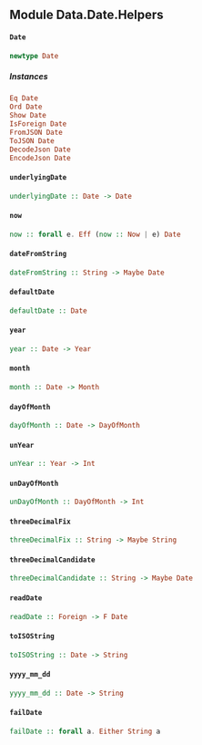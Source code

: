 ## Module Data.Date.Helpers

#### `Date`

``` purescript
newtype Date
```

##### Instances
``` purescript
Eq Date
Ord Date
Show Date
IsForeign Date
FromJSON Date
ToJSON Date
DecodeJson Date
EncodeJson Date
```

#### `underlyingDate`

``` purescript
underlyingDate :: Date -> Date
```

#### `now`

``` purescript
now :: forall e. Eff (now :: Now | e) Date
```

#### `dateFromString`

``` purescript
dateFromString :: String -> Maybe Date
```

#### `defaultDate`

``` purescript
defaultDate :: Date
```

#### `year`

``` purescript
year :: Date -> Year
```

#### `month`

``` purescript
month :: Date -> Month
```

#### `dayOfMonth`

``` purescript
dayOfMonth :: Date -> DayOfMonth
```

#### `unYear`

``` purescript
unYear :: Year -> Int
```

#### `unDayOfMonth`

``` purescript
unDayOfMonth :: DayOfMonth -> Int
```

#### `threeDecimalFix`

``` purescript
threeDecimalFix :: String -> Maybe String
```

#### `threeDecimalCandidate`

``` purescript
threeDecimalCandidate :: String -> Maybe Date
```

#### `readDate`

``` purescript
readDate :: Foreign -> F Date
```

#### `toISOString`

``` purescript
toISOString :: Date -> String
```

#### `yyyy_mm_dd`

``` purescript
yyyy_mm_dd :: Date -> String
```

#### `failDate`

``` purescript
failDate :: forall a. Either String a
```



